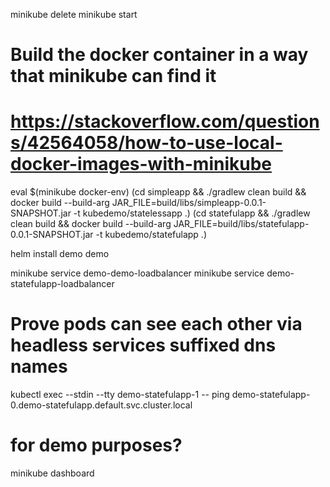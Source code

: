 minikube delete
minikube start

# Build the docker container in a way that minikube can find it
# https://stackoverflow.com/questions/42564058/how-to-use-local-docker-images-with-minikube
eval $(minikube docker-env)
(cd simpleapp && ./gradlew clean build && docker build --build-arg JAR_FILE=build/libs/simpleapp-0.0.1-SNAPSHOT.jar -t kubedemo/statelessapp .)
(cd statefulapp && ./gradlew clean build && docker build --build-arg JAR_FILE=build/libs/statefulapp-0.0.1-SNAPSHOT.jar -t kubedemo/statefulapp .)

helm install demo demo

minikube service demo-demo-loadbalancer
minikube service demo-statefulapp-loadbalancer

# Prove pods can see each other via headless services suffixed dns names
kubectl exec --stdin --tty demo-statefulapp-1 -- ping demo-statefulapp-0.demo-statefulapp.default.svc.cluster.local 

# for demo purposes?
minikube dashboard
